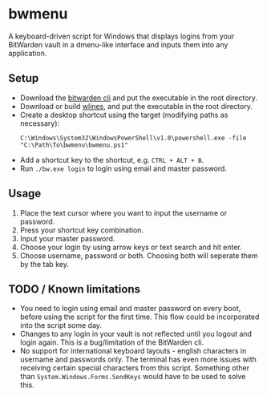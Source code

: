 # bwmenu
A keyboard-driven script for Windows that displays logins from your BitWarden vault in a dmenu-like interface and inputs them into any application.

## Setup
* Download the [bitwarden cli](https://bitwarden.com/help/cli/#download-and-install) and put the executable in the root directory.
* Download or build [wlines](https://github.com/JerwuQu/wlines), and put the executable in the root directory.
* Create a desktop shortcut using the target (modifying paths as necessary): 
  ```
  C:\Windows\System32\WindowsPowerShell\v1.0\powershell.exe -file "C:\Path\To\bwmenu\bwmenu.ps1"
  ```
* Add a shortcut key to the shortcut, e.g. `CTRL + ALT + B`.
* Run `./bw.exe login` to login using email and master password.

## Usage
1. Place the text cursor where you want to input the username or password.
2. Press your shortcut key combination.
3. Input your master password.
4. Choose your login by using arrow keys or text search and hit enter.
6. Choose username, password or both. Choosing both will seperate them by the tab key.

## TODO / Known limitations
* You need to login using email and master password on every boot, before using the script for the first time. This flow could be incorporated into the script some day.
* Changes to any login in your vault is not reflected until you logout and login again. This is a bug/limitation of the BitWarden cli.
* No support for international keyboard layouts - english characters in username and passwords only. The terminal has even more issues with receiving certain special characters from this script. Something other than `System.Windows.Forms.SendKeys` would have to be used to solve this. 
